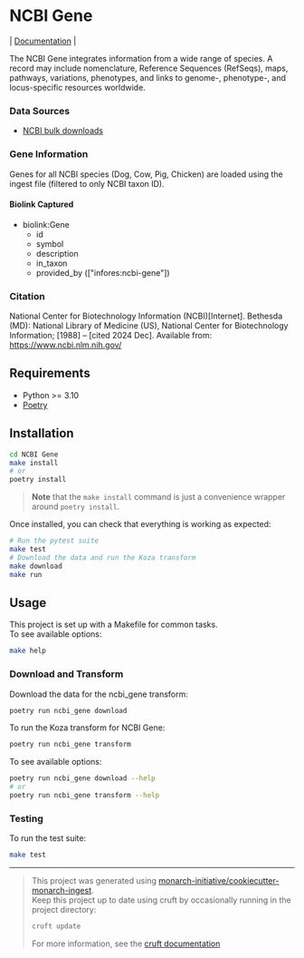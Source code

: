 # NCBI Gene

| [Documentation](https://monarch-initiative.github.io/ncbi-gene) |

The NCBI Gene integrates information from a wide range of species. A record may include nomenclature, Reference Sequences (RefSeqs), maps, pathways, variations, phenotypes, and links to genome-, phenotype-, and locus-specific resources worldwide.

### Data Sources

- [NCBI bulk downloads](https://www.ncbi.nlm.nih.gov/gene/)

### Gene Information

Genes for all NCBI species (Dog, Cow, Pig, Chicken) are loaded using the ingest file (filtered to only NCBI taxon ID).

#### Biolink Captured

- biolink:Gene
  - id
  - symbol
  - description
  - in_taxon
  - provided_by (["infores:ncbi-gene"])

### Citation

National Center for Biotechnology Information (NCBI)[Internet]. Bethesda (MD): National Library of Medicine (US), National Center for Biotechnology Information; [1988] – [cited 2024 Dec]. Available from: https://www.ncbi.nlm.nih.gov/

## Requirements

- Python >= 3.10
- [Poetry](https://python-poetry.org/docs/#installation)

## Installation

```bash
cd NCBI Gene
make install
# or
poetry install
```

> **Note** that the `make install` command is just a convenience wrapper around `poetry install`.

Once installed, you can check that everything is working as expected:

```bash
# Run the pytest suite
make test
# Download the data and run the Koza transform
make download
make run
```

## Usage

This project is set up with a Makefile for common tasks.  
To see available options:

```bash
make help
```

### Download and Transform

Download the data for the ncbi_gene transform:

```bash
poetry run ncbi_gene download
```

To run the Koza transform for NCBI Gene:

```bash
poetry run ncbi_gene transform
```

To see available options:

```bash
poetry run ncbi_gene download --help
# or
poetry run ncbi_gene transform --help
```

### Testing

To run the test suite:

```bash
make test
```

---

> This project was generated using [monarch-initiative/cookiecutter-monarch-ingest](https://github.com/monarch-initiative/cookiecutter-monarch-ingest).  
> Keep this project up to date using cruft by occasionally running in the project directory:
>
> ```bash
> cruft update
> ```
>
> For more information, see the [cruft documentation](https://cruft.github.io/cruft/#updating-a-project)
